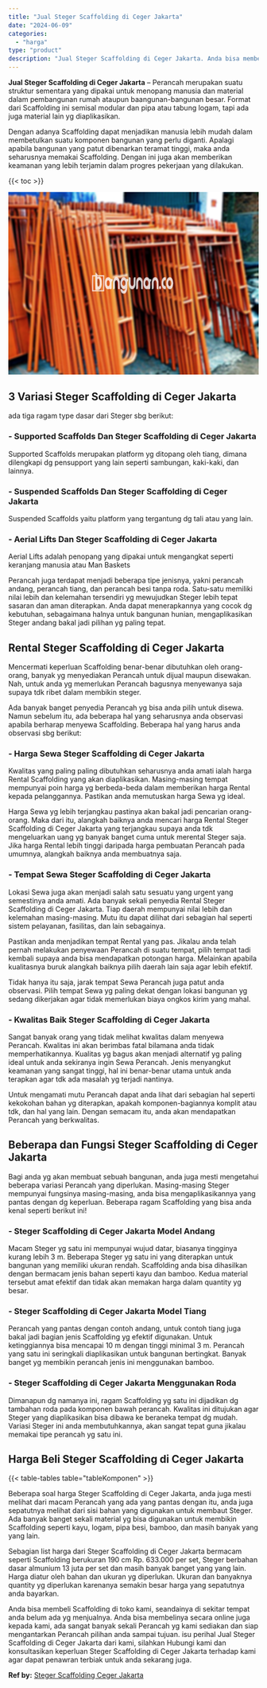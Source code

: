 ```yaml
---
title: "Jual Steger Scaffolding di Ceger Jakarta"
date: "2024-06-09"
categories: 
  - "harga"
type: "product"
description: "Jual Steger Scaffolding di Ceger Jakarta. Anda bisa membeli Scaffolding di toko kami, seandainya di sekitar tempat anda belum ada yg menjualnya. Anda bisa me..."
---
```


**Jual Steger Scaffolding di Ceger Jakarta** – Perancah merupakan suatu struktur sementara yang dipakai untuk menopang manusia dan material dalam pembangunan rumah ataupun baangunan-bangunan besar. Format dari Scaffolding ini semisal modular dan pipa atau tabung logam, tapi ada juga material lain yg diaplikasikan.

Dengan adanya Scaffolding dapat menjadikan manusia lebih mudah dalam membetulkan suatu komponen bangunan yang perlu diganti. Apalagi apabila bangunan yang patut dibenarkan teramat tinggi, maka anda seharusnya memakai Scaffolding. Dengan ini juga akan memberikan keamanan yang lebih terjamin dalam progres pekerjaan yang dilakukan.

{{< toc >}}

![Jual Steger Scaffolding di Ceger Jakarta](/images/sewa-scaffolding-steger-06.png)

## 3 Variasi Steger Scaffolding di Ceger Jakarta

ada tiga ragam type dasar dari Steger sbg berikut:

### \- Supported Scaffolds Dan Steger Scaffolding di Ceger Jakarta

Supported Scaffolds merupakan platform yg ditopang oleh tiang, dimana dilengkapi dg pensupport yang lain seperti sambungan, kaki-kaki, dan lainnya.

### \- Suspended Scaffolds Dan Steger Scaffolding di Ceger Jakarta

Suspended Scaffolds yaitu platform yang tergantung dg tali atau yang lain.

### \- Aerial Lifts Dan Steger Scaffolding di Ceger Jakarta

Aerial Lifts adalah penopang yang dipakai untuk mengangkat seperti keranjang manusia atau Man Baskets

Perancah juga terdapat menjadi beberapa tipe jenisnya, yakni perancah andang, perancah tiang, dan perancah besi tanpa roda. Satu-satu memiliki nilai lebih dan kelemahan tersendiri yg mewujudkan Steger lebih tepat sasaran dan aman diterapkan. Anda dapat menerapkannya yang cocok dg kebutuhan, sebagaimana halnya untuk bangunan hunian, mengaplikasikan Steger andang bakal jadi pilihan yg paling tepat.

## Rental Steger Scaffolding di Ceger Jakarta

Mencermati keperluan Scaffolding benar-benar dibutuhkan oleh orang-orang, banyak yg menyediakan Perancah untuk dijual maupun disewakan. Nah, untuk anda yg memerlukan Perancah bagusnya menyewanya saja supaya tdk ribet dalam membikin steger.

Ada banyak banget penyedia Perancah yg bisa anda pilih untuk disewa. Namun sebelum itu, ada beberapa hal yang seharusnya anda observasi apabila berharap menyewa Scaffolding. Beberapa hal yang harus anda observasi sbg berikut:

### \- Harga Sewa Steger Scaffolding di Ceger Jakarta

Kwalitas yang paling paling dibutuhkan seharusnya anda amati ialah harga Rental Scaffolding yang akan diaplikasikan. Masing-masing tempat mempunyai poin harga yg berbeda-beda dalam memberikan harga Rental kepada pelanggannya. Pastikan anda memutuskan harga Sewa yg ideal.

Harga Sewa yg lebih terjangkau pastinya akan bakal jadi pencarian orang-orang. Maka dari itu, alangkah baiknya anda mencari harga Rental Steger Scaffolding di Ceger Jakarta yang terjangkau supaya anda tdk mengeluarkan uang yg banyak banget cuma untuk merental Steger saja. Jika harga Rental lebih tinggi daripada harga pembuatan Perancah pada umumnya, alangkah baiknya anda membuatnya saja.

### \- Tempat Sewa Steger Scaffolding di Ceger Jakarta

Lokasi Sewa juga akan menjadi salah satu sesuatu yang urgent yang semestinya anda amati. Ada banyak sekali penyedia Rental Steger Scaffolding di Ceger Jakarta. Tiap daerah mempunyai nilai lebih dan kelemahan masing-masing. Mutu itu dapat dilihat dari sebagian hal seperti sistem pelayanan, fasilitas, dan lain sebagainya.

Pastikan anda menjadikan tempat Rental yang pas. Jikalau anda telah pernah melakukan penyewaan Perancah di suatu tempat, pilih tempat tadi kembali supaya anda bisa mendapatkan potongan harga. Melainkan apabila kualitasnya buruk alangkah baiknya pilih daerah lain saja agar lebih efektif.

Tidak hanya itu saja, jarak tempat Sewa Perancah juga patut anda observasi. Pilih tempat Sewa yg paling dekat dengan lokasi bangunan yg sedang dikerjakan agar tidak memerlukan biaya ongkos kirim yang mahal.

### \- Kwalitas Baik Steger Scaffolding di Ceger Jakarta

Sangat banyak orang yang tidak melihat kwalitas dalam menyewa Perancah. Kwalitas ini akan berimbas fatal bilamana anda tidak memperhatikannya. Kualitas yg bagus akan menjadi alternatif yg paling ideal untuk anda sekiranya ingin Sewa Perancah. Jenis menyangkut keamanan yang sangat tinggi, hal ini benar-benar utama untuk anda terapkan agar tdk ada masalah yg terjadi nantinya.

Untuk mengamati mutu Perancah dapat anda lihat dari sebagian hal seperti kekokohan bahan yg diterapkan, apakah komponen-bagiannya komplit atau tdk, dan hal yang lain. Dengan semacam itu, anda akan mendapatkan Perancah yang berkwalitas.

## Beberapa dan Fungsi Steger Scaffolding di Ceger Jakarta

Bagi anda yg akan membuat sebuah bangunan, anda juga mesti mengetahui beberapa variasi Perancah yang diperlukan. Masing-masing Steger mempunyai fungsinya masing-masing, anda bisa mengaplikasikannya yang pantas dengan dg keperluan. Beberapa ragam Scaffolding yang bisa anda kenal seperti berikut ini!

### \- Steger Scaffolding di Ceger Jakarta Model Andang

Macam Steger yg satu ini mempunyai wujud datar, biasanya tingginya kurang lebih 3 m. Beberapa Steger yg satu ini yang diterapkan untuk bangunan yang memiliki ukuran rendah. Scaffolding anda bisa dihasilkan dengan bermacam jenis bahan seperti kayu dan bamboo. Kedua material tersebut amat efektif dan tidak akan memakan harga dalam quantity yg besar.

### \- Steger Scaffolding di Ceger Jakarta Model Tiang

Perancah yang pantas dengan contoh andang, untuk contoh tiang juga bakal jadi bagian jenis Scaffolding yg efektif digunakan. Untuk ketinggiannya bisa mencapai 10 m dengan tinggi minimal 3 m. Perancah yang satu ini seringkali diaplikasikan untuk bangunan bertingkat. Banyak banget yg membikin perancah jenis ini menggunakan bamboo.

### \- Steger Scaffolding di Ceger Jakarta Menggunakan Roda

Dimanapun dg namanya ini, ragam Scaffolding yg satu ini dijadikan dg tambahan roda pada komponen bawah perancah. Kwalitas ini ditujukan agar Steger yang diaplikasikan bisa dibawa ke beraneka tempat dg mudah. Variasi Steger ini anda membutuhkannya, akan sangat tepat guna jikalau memakai tipe perancah yg satu ini.

## Harga Beli Steger Scaffolding di Ceger Jakarta

{{< table-tables table="tableKomponen" >}}

Beberapa soal harga Steger Scaffolding di Ceger Jakarta, anda juga mesti melihat dari macam Perancah yang ada yang pantas dengan itu, anda juga sepatutnya melihat dari sisi bahan yang digunakan untuk membaut Steger. Ada banyak banget sekali material yg bisa digunakan untuk membikin Scaffolding seperti kayu, logam, pipa besi, bamboo, dan masih banyak yang yang lain.

Sebagian list harga dari Steger Scaffolding di Ceger Jakarta bermacam seperti Scaffolding berukuran 190 cm Rp. 633.000 per set, Steger berbahan dasar almunium 13 juta per set dan masih banyak banget yang yang lain. Harga diatur oleh bahan dan ukuran yg diperlukan. Ukuran dan banyaknya quantity yg diperlukan karenanya semakin besar harga yang sepatutnya anda bayarkan.

Anda bisa membeli Scaffolding di toko kami, seandainya di sekitar tempat anda belum ada yg menjualnya. Anda bisa membelinya secara online juga kepada kami, ada sangat banyak sekali Perancah yg kami sediakan dan siap mengantarkan Perancah pilihan anda sampai tujuan. isu perihal Jual Steger Scaffolding di Ceger Jakarta dari kami, silahkan Hubungi kami dan konsultasikan keperluan Steger Scaffolding di Ceger Jakarta terhadap kami agar dapat penawran terbiak untuk anda sekarang juga.

**Ref by:** [Steger Scaffolding Ceger Jakarta](https://id.wikipedia.org/wiki/Steger)
